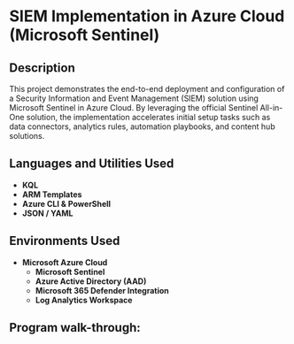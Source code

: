 <h1>SIEM Implementation in Azure Cloud (Microsoft Sentinel)</h1>


<h2>Description</h2>
This project demonstrates the end-to-end deployment and configuration of a Security Information and Event Management (SIEM) solution using Microsoft Sentinel in Azure Cloud. By leveraging the official Sentinel All-in-One solution, the implementation accelerates initial setup tasks such as data connectors, analytics rules, automation playbooks, and content hub solutions.
<br />


<h2>Languages and Utilities Used</h2>

- <b>KQL</b> 
- <b>ARM Templates</b>
- <b>Azure CLI & PowerShell<b>
- <b>JSON / YAML

<h2>Environments Used </h2>

- <b>Microsoft Azure Cloud</b>
  - <b>Microsoft Sentinel<b>
  - <b>Azure Active Directory (AAD)<b>
  - <b>Microsoft 365 Defender Integration<b>
  - <b>Log Analytics Workspace<b>

<h2>Program walk-through:</h2>
